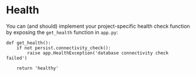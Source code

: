 # Health

You can (and should) implement your project-specific health check function by exposing the `get_health` function in
`app.py`:

    def get_health():
        if not persist.connectivity_check():
            raise app.HealthException('database connectivity check failed')
    
        return 'healthy'
